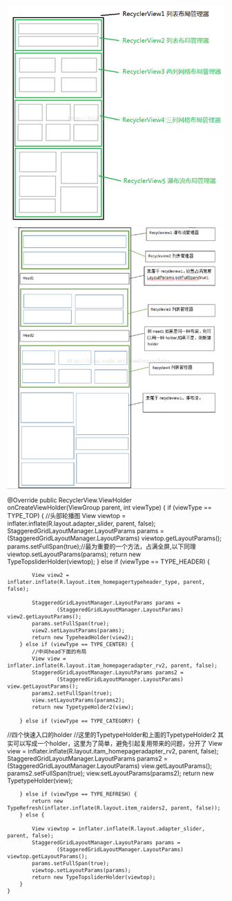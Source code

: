 ![image](https://github.com/ziranzhiqiu/HomeMultiTypeRecycleview/blob/master/MulityRecycleApp/src/main/res/mipmap-xxxhdpi/a20170209103152306.png)
![image](https://github.com/ziranzhiqiu/HomeMultiTypeRecycleview/blob/master/MulityRecycleApp/src/main/res/mipmap-xxxhdpi/b20170210111933002.png)

  @Override
    public RecyclerView.ViewHolder onCreateViewHolder(ViewGroup parent, int viewType) {
        if (viewType == TYPE_TOP) {
               //头部轮播图
            View viewtop = inflater.inflate(R.layout.adapter_slider, parent, false);
            StaggeredGridLayoutManager.LayoutParams params =
                    (StaggeredGridLayoutManager.LayoutParams) viewtop.getLayoutParams();
            params.setFullSpan(true);//最为重要的一个方法，占满全屏,以下同理
            viewtop.setLayoutParams(params);
            return new TypeTopsliderHolder(viewtop);
        } else if (viewType == TYPE_HEADER) {

            View view2 = inflater.inflate(R.layout.item_homepagertypeheader_type, parent, false);

            StaggeredGridLayoutManager.LayoutParams params =
                    (StaggeredGridLayoutManager.LayoutParams) view2.getLayoutParams();
            params.setFullSpan(true);
            view2.setLayoutParams(params);
            return new TypeheadHolder(view2);
        } else if (viewType == TYPE_CENTER) {
            //中间head下面的布局
            View view = inflater.inflate(R.layout.itam_homepageradapter_rv2, parent, false);
            StaggeredGridLayoutManager.LayoutParams params2 =
                    (StaggeredGridLayoutManager.LayoutParams) view.getLayoutParams();
            params2.setFullSpan(true);
            view.setLayoutParams(params2);
            return new TypetypeHolder2(view);

        } else if (viewType == TYPE_CATEGORY) {
//四个快速入口的holder
//这里的TypetypeHolder和上面的TypetypeHolder2 其实可以写成一个holder，这里为了简单，避免引起复用带来的问题，分开了
            View view = inflater.inflate(R.layout.itam_homepageradapter_rv2, parent, false);
            StaggeredGridLayoutManager.LayoutParams params2 =
                    (StaggeredGridLayoutManager.LayoutParams) view.getLayoutParams();
            params2.setFullSpan(true);
            view.setLayoutParams(params2);
            return new TypetypeHolder(view);

        } else if (viewType == TYPE_REFRESH) {
            return new TypeRefresh(inflater.inflate(R.layout.item_raiders2, parent, false));
        } else {

            View viewtop = inflater.inflate(R.layout.adapter_slider, parent, false);
            StaggeredGridLayoutManager.LayoutParams params =
                    (StaggeredGridLayoutManager.LayoutParams) viewtop.getLayoutParams();
            params.setFullSpan(true);
            viewtop.setLayoutParams(params);
            return new TypeTopsliderHolder(viewtop);
        }
    }